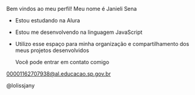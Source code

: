 Bem vindos ao meu perfil!
Meu nome é Janieli Sena

- Estou estudando na Alura
- Estou me desenvolvendo na linguagem JavaScript
- Utilizo esse espaço para minha organização e compartilhamento dos meus projetos desenvolvidos

  Você pode entrar em contato comigo
  
00001162707938@al.educacao.sp.gov.br

@lolissjany
